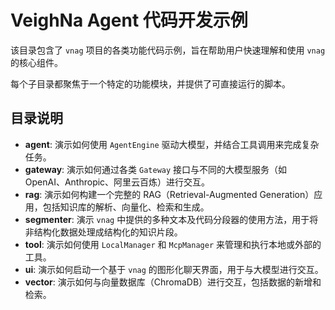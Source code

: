 # VeighNa Agent 代码开发示例

该目录包含了 `vnag` 项目的各类功能代码示例，旨在帮助用户快速理解和使用 `vnag` 的核心组件。

每个子目录都聚焦于一个特定的功能模块，并提供了可直接运行的脚本。

## 目录说明

- **agent**: 演示如何使用 `AgentEngine` 驱动大模型，并结合工具调用来完成复杂任务。
- **gateway**: 演示如何通过各类 `Gateway` 接口与不同的大模型服务（如 OpenAI、Anthropic、阿里云百炼）进行交互。
- **rag**: 演示如何构建一个完整的 RAG（Retrieval-Augmented Generation）应用，包括知识库的解析、向量化、检索和生成。
- **segmenter**: 演示 `vnag` 中提供的多种文本及代码分段器的使用方法，用于将非结构化数据处理成结构化的知识片段。
- **tool**: 演示如何使用 `LocalManager` 和 `McpManager` 来管理和执行本地或外部的工具。
- **ui**: 演示如何启动一个基于 `vnag` 的图形化聊天界面，用于与大模型进行交互。
- **vector**: 演示如何与向量数据库（ChromaDB）进行交互，包括数据的新增和检索。
